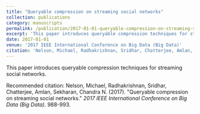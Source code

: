 ```yaml
---
title: "Queryable compression on streaming social networks"
collection: publications
category: manuscripts
permalink: /publication/2017-01-01-queryable-compression-on-streaming-social-networks
excerpt: 'This paper introduces queryable compression techniques for streaming social networks.'
date: 2017-01-01
venue: '2017 IEEE International Conference on Big Data (Big Data)'
citation: 'Nelson, Michael, Radhakrishnan, Sridhar, Chatterjee, Amlan, Sekharan, Chandra N. (2017). &quot;Queryable compression on streaming social networks.&quot; <i>2017 IEEE International Conference on Big Data (Big Data)</i>. 988-993.'
---
```

This paper introduces queryable compression techniques for streaming social networks.

Recommended citation: Nelson, Michael, Radhakrishnan, Sridhar, Chatterjee, Amlan, Sekharan, Chandra N. (2017). "Queryable compression on streaming social networks." <i>2017 IEEE International Conference on Big Data (Big Data)</i>. 988-993.